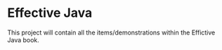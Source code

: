# Effective Java

This project will contain all the items/demonstrations within the 
Effictive Java book.

